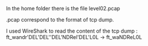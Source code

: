 In the home folder there is the file level02.pcap

.pcap correspond to the format of tcp dump.

I used WireShark to read the content of the tcp dump : ft_wandr'DEL'DEL''DEL'NDRel'DEL'L0L -> ft_waNDReL0L
